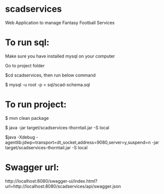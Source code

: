# scadservices
Web Application to manage Fantasy Football Services


# To run sql: 

Make sure you have installed mysql on your computer

Go to project folder 

$cd scadservices, then run below command

$ mysql -u root -p < sql/scad-schema.sql 


# To run project:

$ mvn clean package

$ java -jar target/scadservices-thorntail.jar -S local

$java -Xdebug -agentlib:jdwp=transport=dt_socket,address=9080,server=y,suspend=n -jar target/scadservices-thorntail.jar -S local

# Swagger url:

http://localhost:8080/swagger-ui/index.html?url=http://localhost:8080/scadservices/api/swagger.json